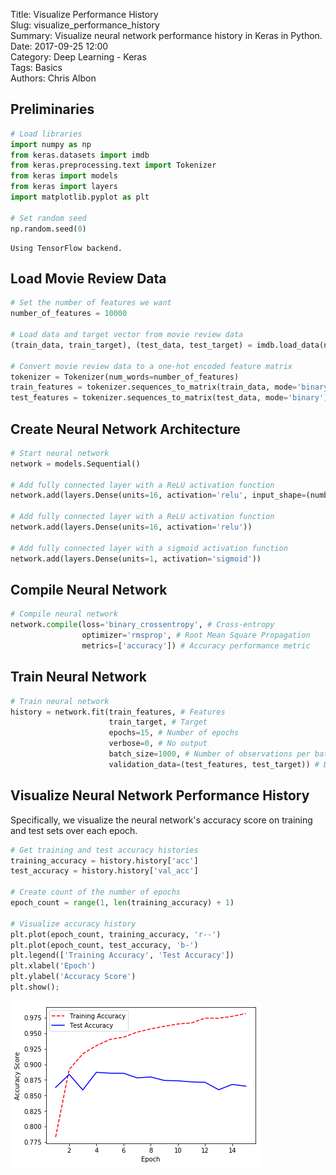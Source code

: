 Title: Visualize Performance History    
Slug: visualize_performance_history    
Summary: Visualize neural network performance history in Keras in Python.    
Date: 2017-09-25 12:00  
Category: Deep Learning - Keras  
Tags: Basics   
Authors: Chris Albon

## Preliminaries


```python
# Load libraries
import numpy as np
from keras.datasets import imdb
from keras.preprocessing.text import Tokenizer
from keras import models
from keras import layers
import matplotlib.pyplot as plt

# Set random seed
np.random.seed(0)
```

    Using TensorFlow backend.


## Load Movie Review Data


```python
# Set the number of features we want
number_of_features = 10000

# Load data and target vector from movie review data
(train_data, train_target), (test_data, test_target) = imdb.load_data(num_words=number_of_features)

# Convert movie review data to a one-hot encoded feature matrix
tokenizer = Tokenizer(num_words=number_of_features)
train_features = tokenizer.sequences_to_matrix(train_data, mode='binary')
test_features = tokenizer.sequences_to_matrix(test_data, mode='binary')
```

## Create Neural Network Architecture


```python
# Start neural network
network = models.Sequential()

# Add fully connected layer with a ReLU activation function
network.add(layers.Dense(units=16, activation='relu', input_shape=(number_of_features,)))

# Add fully connected layer with a ReLU activation function
network.add(layers.Dense(units=16, activation='relu'))

# Add fully connected layer with a sigmoid activation function
network.add(layers.Dense(units=1, activation='sigmoid'))
```

## Compile Neural Network


```python
# Compile neural network
network.compile(loss='binary_crossentropy', # Cross-entropy
                optimizer='rmsprop', # Root Mean Square Propagation
                metrics=['accuracy']) # Accuracy performance metric
```

## Train Neural Network


```python
# Train neural network
history = network.fit(train_features, # Features
                      train_target, # Target
                      epochs=15, # Number of epochs
                      verbose=0, # No output
                      batch_size=1000, # Number of observations per batch
                      validation_data=(test_features, test_target)) # Data for evaluation
```

## Visualize Neural Network Performance History

Specifically, we visualize the neural network's accuracy score on training and test sets over each epoch.


```python
# Get training and test accuracy histories
training_accuracy = history.history['acc']
test_accuracy = history.history['val_acc']

# Create count of the number of epochs
epoch_count = range(1, len(training_accuracy) + 1)

# Visualize accuracy history
plt.plot(epoch_count, training_accuracy, 'r--')
plt.plot(epoch_count, test_accuracy, 'b-')
plt.legend(['Training Accuracy', 'Test Accuracy'])
plt.xlabel('Epoch')
plt.ylabel('Accuracy Score')
plt.show();
```


![png](visualize_performance_history_files/visualize_performance_history_12_0.png)

